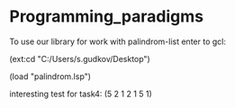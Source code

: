 # Programming_paradigms
To usе our library for work with palindrom-list enter to gcl:

(ext:cd "C:/Users/s.gudkov/Desktop")

(load "palindrom.lsp")


interesting test for task4: (5 2 1 2 1 5 1)
